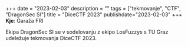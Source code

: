 +++
date = "2023-02-03"
description = ""
tags = ["tekmovanje", "CTF", "DragonSec SI"]
title = "DiceCTF 2023"
publishdate="2023-02-03"
+++
**Kje**: Garaža FRI

Ekipa DragonSec SI se v sodelovanju z ekipo LosFuzzys s TU Graz udeležuje tekmovanja DiceCTF 2023.

<!--more-->